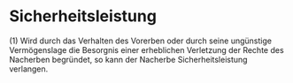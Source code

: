 # Sicherheitsleistung

(1) Wird durch das Verhalten des Vorerben oder durch seine ungünstige Vermögenslage die Besorgnis einer erheblichen Verletzung der Rechte des Nacherben begründet, so kann der Nacherbe Sicherheitsleistung verlangen.